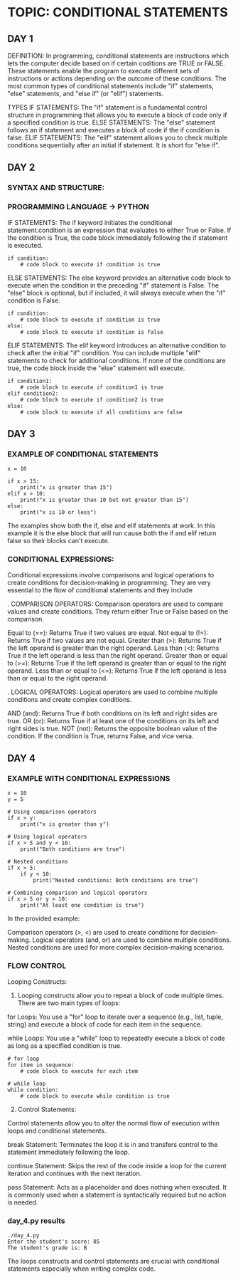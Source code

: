 # TOPIC: CONDITIONAL STATEMENTS

## DAY 1
DEFINITION:
  In programming, conditional statements are instructions which lets the computer decide based on if certain coditions
  are TRUE or FALSE. These statements enable the program to execute different sets of instructions or actions depending
  on the outcome of these conditions. The most common types of conditional statements include "if" statements, "else"
  statements, and "else if" (or "elif") statements.

TYPES
  IF STATEMENTS: The "if" statement is a fundamental control structure in programming that allows you to execute a block 
  of code only if a specified condition is true.
  ELSE STATEMENTS: The "else" statement follows an if statement and executes a block of code if the if condition is false.
  ELIF STATEMENTS: The "elif" statement allows you to check multiple conditions sequentially after an initial if statement. It is short for "else if".

## DAY 2
### SYNTAX AND STRUCTURE:
### PROGRAMMING LANGUAGE -> PYTHON

IF STATEMENTS:
The if keyword initiates the conditional statement.condition is an expression that evaluates to either True or False. If the condition is True, the code block immediately following the if statement is executed.
```
if condition:
    # code block to execute if condition is true

```

ELSE STATEMENTS:
The else keyword provides an alternative code block to execute when the condition in the preceding "if" statement is False. The "else" block is optional, but if included, it will always execute when the "if" condition is False.
```
if condition:
    # code block to execute if condition is true
else:
    # code block to execute if condition is false

```

ELIF STATEMENTS:
The elif keyword introduces an alternative condition to check after the initial "if" condition. You can include multiple "elif" statements to check for additional conditions. If none of the conditions are true, the code block inside the "else" statement will execute.
```
if condition1:
    # code block to execute if condition1 is true
elif condition2:
    # code block to execute if condition2 is true
else:
    # code block to execute if all conditions are false

```
## DAY 3
### EXAMPLE OF CONDITIONAL STATEMENTS
```
x = 10

if x > 15:
    print("x is greater than 15")
elif x > 10:
    print("x is greater than 10 but not greater than 15")
else:
    print("x is 10 or less")
```
The examples show both the if, else and elif statements at work. In this example it is the else block that will run cause
both the if and elif return false so their blocks can't execute.

###  CONDITIONAL EXPRESSIONS:
Conditional expressions involve comparisons and logical operations to create conditions for decision-making in programming.
They are very essential to the flow of conditional statements and they include

. COMPARISON OPERATORS:
Comparison operators are used to compare values and create conditions. They return either True or False based on the comparison.

Equal to (==): Returns True if two values are equal.
Not equal to (!=): Returns True if two values are not equal.
Greater than (>): Returns True if the left operand is greater than the right operand.
Less than (<): Returns True if the left operand is less than the right operand.
Greater than or equal to (>=): Returns True if the left operand is greater than or equal to the right operand.
Less than or equal to (<=): Returns True if the left operand is less than or equal to the right operand.

. LOGICAL OPERATORS:
Logical operators are used to combine multiple conditions and create complex conditions.

AND (and): Returns True if both conditions on its left and right sides are true.
OR (or): Returns True if at least one of the conditions on its left and right sides is true.
NOT (not): Returns the opposite boolean value of the condition. If the condition is True, returns False, and vice versa.

## DAY 4
### EXAMPLE WITH CONDITIONAL EXPRESSIONS
```
x = 10
y = 5

# Using comparison operators
if x > y:
    print("x is greater than y")

# Using logical operators
if x > 5 and y < 10:
    print("Both conditions are true")

# Nested conditions
if x > 5:
    if y < 10:
        print("Nested conditions: Both conditions are true")

# Combining comparison and logical operators
if x > 5 or y > 10:
    print("At least one condition is true")

```
In the provided example:

Comparison operators (>, <) are used to create conditions for decision-making.
Logical operators (and, or) are used to combine multiple conditions.
Nested conditions are used for more complex decision-making scenarios.

### FLOW CONTROL
Looping Constructs:

1. Looping constructs allow you to repeat a block of code multiple times. There are two main types of loops:

for Loops: You use a "for" loop to iterate over a sequence (e.g., list, tuple, string) and execute a block of code for each item in the sequence.

while Loops: You use a "while" loop to repeatedly execute a block of code as long as a specified condition is true.

```
# for loop
for item in sequence:
    # code block to execute for each item

# while loop
while condition:
    # code block to execute while condition is true

```

2. Control Statements:

Control statements allow you to alter the normal flow of execution within loops and conditional statements.

break Statement: Terminates the loop it is in and transfers control to the statement immediately following the loop.

continue Statement: Skips the rest of the code inside a loop for the current iteration and continues with the next iteration.

pass Statement: Acts as a placeholder and does nothing when executed. It is commonly used when a statement is syntactically required but no action is needed.

### day_4.py results
```
./day_4.py
Enter the student's score: 85
The student's grade is: B
```

The loops constructs and control statements are crucial with conditional statements especially when writing complex code.
